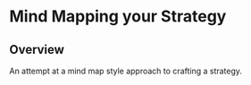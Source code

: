 Mind Mapping your Strategy
===================

## Overview

An attempt at a mind map style approach to crafting a strategy.
